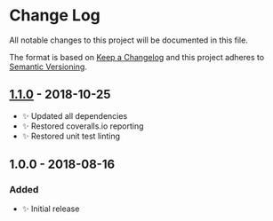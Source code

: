 # Change Log

All notable changes to this project will be documented in this file.

The format is based on [Keep a Changelog](http://keepachangelog.com/)
and this project adheres to [Semantic Versioning](http://semver.org/).

## [1.1.0] - 2018-10-25

- ✨ Updated all dependencies
- ✨ Restored coveralls.io reporting
- ✨ Restored unit test linting

## 1.0.0 - 2018-08-16

### Added

- ✨ Initial release

[1.1.0]: https://bitbucket.org/codsen/ranges-crop/branches/compare/v1.1.0%0Dv1.0.2#diff
